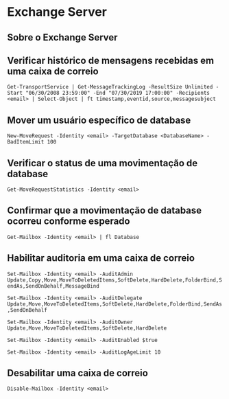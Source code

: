 # Exchange Server

## Sobre o Exchange Server

## Verificar histórico de mensagens recebidas em uma caixa de correio

```Get-TransportService | Get-MessageTrackingLog -ResultSize Unlimited -Start "06/30/2008 23:59:00" -End "07/30/2019 17:00:00" -Recipients <email> | Select-Object | ft timestamp,eventid,source,messagesubject```

## Mover um usuário específico de database

```New-MoveRequest -Identity <email> -TargetDatabase <DatabaseName> -BadItemLimit 100```

## Verificar o status de uma movimentação de database

```Get-MoveRequestStatistics -Identity <email>```

## Confirmar que a movimentação de database ocorreu conforme esperado

```Get-Mailbox -Identity <email> | fl Database```

## Habilitar auditoria em uma caixa de correio

```Set-Mailbox -Identity <email> -AuditAdmin Update,Copy,Move,MoveToDeletedItems,SoftDelete,HardDelete,FolderBind,SendAs,SendOnBehalf,MessageBind```

```Set-Mailbox -Identity <email> -AuditDelegate Update,Move,MoveToDeletedItems,SoftDelete,HardDelete,FolderBind,SendAs,SendOnBehalf```

```Set-Mailbox -Identity <email> -AuditOwner Update,Move,MoveToDeletedItems,SoftDelete,HardDelete```

```Set-Mailbox -Identity <email> -AuditEnabled $true```

```Set-Mailbox -Identity <email> -AuditLogAgeLimit 10```

## Desabilitar uma caixa de correio

```Disable-Mailbox -Identity <email>```
